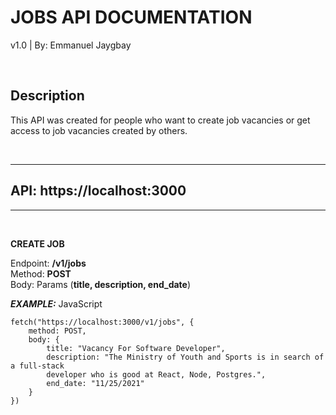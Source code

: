 # JOBS API DOCUMENTATION
v1.0 | By: Emmanuel Jaygbay

<br/>

## Description
This API was created for people who want to create job vacancies or get access to job vacancies created by others.

<br/>

***

## API: https://localhost:3000
***
<br/>

**CREATE JOB**

Endpoint: **/v1/jobs** <br/>
Method: **POST** <br/>
Body: Params (**title, description, end_date**)

***EXAMPLE:*** JavaScript
```
fetch("https://localhost:3000/v1/jobs", {
    method: POST,
    body: {
        title: "Vacancy For Software Developer",
        description: "The Ministry of Youth and Sports is in search of a full-stack
        developer who is good at React, Node, Postgres.",
        end_date: "11/25/2021"
    }
})
```